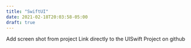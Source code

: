 ```yaml
---
title: "SwiftUI"
date: 2021-02-18T20:03:58-05:00
draft: true
---
```



Add screen shot from project
Link directly to the UISwift Project on github

